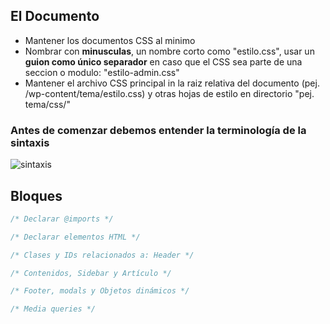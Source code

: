## El Documento
* Mantener los documentos CSS al minimo
* Nombrar con **minusculas**, un nombre corto como "estilo.css", usar un **guion como único separador** en caso que el CSS sea parte de una seccion o modulo: "estilo-admin.css"
* Mantener el archivo CSS principal in la raiz relativa del documento (pej. /wp-content/tema/estilo.css) y otras hojas de estilo en directorio "pej. tema/css/"

### Antes de comenzar debemos entender la terminología de la sintaxis
![sintaxis](http://i.imgur.com/MifAbif.png)

## Bloques

```css
/* Declarar @imports */

/* Declarar elementos HTML */

/* Clases y IDs relacionados a: Header */

/* Contenidos, Sidebar y Artículo */

/* Footer, modals y Objetos dinámicos */

/* Media queries */

```

